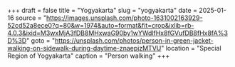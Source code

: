 +++
draft = false
title = "Yogyakarta"
slug = "yogyakarta"
date = 2025-01-16
source = "https://images.unsplash.com/photo-1631002163929-52cd52a8ece0?q=80&w=1974&auto=format&fit=crop&ixlib=rb-4.0.3&ixid=M3wxMjA3fDB8MHxwaG90by1wYWdlfHx8fGVufDB8fHx8fA%3D%3D"
goto = "https://unsplash.com/photos/person-in-green-jacket-walking-on-sidewalk-during-daytime-znaepjzMTVU"
location = "Special Region of Yogyakarta"
caption = "Person walking"
+++
